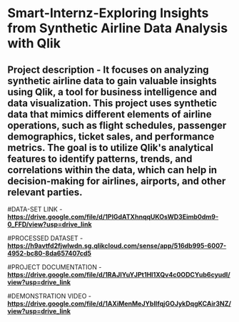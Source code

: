 # Smart-Internz-Exploring Insights from Synthetic Airline Data Analysis with Qlik

## Project description - It focuses on analyzing synthetic airline data to gain valuable insights using Qlik, a tool for business intelligence and data visualization. This project uses synthetic data that mimics different elements of airline operations, such as flight schedules, passenger demographics, ticket sales, and performance metrics. The goal is to utilize Qlik's analytical features to identify patterns, trends, and correlations within the data, which can help in decision-making for airlines, airports, and other relevant parties.

#DATA-SET LINK - **https://drive.google.com/file/d/1PlGdATXhnqqUKOsWD3Eimb0dm9-0_FFD/view?usp=drive_link**

#PROCESSED DATASET - **https://h9avtfd2fjwlwdn.sg.qlikcloud.com/sense/app/516db995-6007-4952-bc80-8da657407cd5**

#PROJECT DOCUMENTATION - **https://drive.google.com/file/d/1RAJIYuYJPt1HI1XQv4c0ODCYub6cyudI/view?usp=drive_link**

#DEMONSTRATION VIDEO - **https://drive.google.com/file/d/1AXiMenMeJYbIlfqjGOJykDqgKCAir3NZ/view?usp=drive_link**

